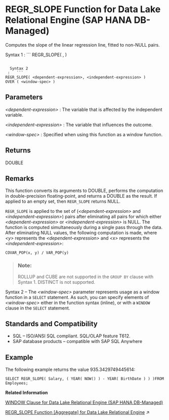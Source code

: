 <!-- loio2b3cc76a26a04898952576a65be0272f -->

# REGR\_SLOPE Function for Data Lake Relational Engine \(SAP HANA DB-Managed\)

Computes the slope of the linear regression line, fitted to non-NULL pairs.



 Syntax 1
 :   ```
REGR_SLOPE( <dependent-expression>, <independent-expression> )
```

  Syntax 2
 :   ```
REGR_SLOPE( <dependent-expression>, <independent-expression> )
OVER ( <window-spec> )
```

 

<a name="loio2b3cc76a26a04898952576a65be0272f__section_p15_xg5_vrb"/>

## Parameters

 *<dependent-expression\>*
 :   The variable that is affected by the independent variable.

  *<independent-expression\>*
 :   The variable that influences the outcome.

  *<window-spec\>*
 :   Specified when using this function as a window function.

 

<a name="loio2b3cc76a26a04898952576a65be0272f__section_vdk_yg5_vrb"/>

## Returns

DOUBLE



<a name="loio2b3cc76a26a04898952576a65be0272f__section_mrc_zg5_vrb"/>

## Remarks

This function converts its arguments to DOUBLE, performs the computation in double-precision floating-point, and returns a DOUBLE as the result. If applied to an empty set, then `REGR_SLOPE` returns NULL.

`REGR_SLOPE` is applied to the set of \(*<dependent-expression\>* and *<independent-expression\>*\) pairs after eliminating all pairs for which either *<dependent-expression\>* or *<independent-expression\>* is NULL. The function is computed simultaneously during a single pass through the data. After eliminating NULL values, the following computation is made, where *<y\>* represents the *<dependent-expression\>* and *<x\>* represents the *<independent-expression\>*:

```
COVAR_POP(x, y) / VAR_POP(y)
```

> ### Note:  
> ROLLUP and CUBE are not supported in the `GROUP BY` clause with Syntax 1. DISTINCT is not supported.

Syntax 2 – The *<window-spec\>* parameter represents usage as a window function in a `SELECT` statement. As such, you can specify elements of *<window-spec\>* either in the function syntax \(inline\), or with a `WINDOW` clause in the `SELECT` statement.



<a name="loio2b3cc76a26a04898952576a65be0272f__section_vkr_zg5_vrb"/>

## Standards and Compatibility

-   SQL – ISO/ANSI SQL compliant. SQL/OLAP feature T612.
-   SAP database products – compatible with SAP SQL Anywhere



<a name="loio2b3cc76a26a04898952576a65be0272f__section_vxd_1h5_vrb"/>

## Example

The following example returns the value 935.3429749445614:

```
SELECT REGR_SLOPE( Salary, ( YEAR( NOW() ) - YEAR( BirthDate ) ) )FROM Employees;
```

**Related Information**  


[WINDOW Clause for Data Lake Relational Engine \(SAP HANA DB-Managed\)](../030-sql-statements/window-clause-for-data-lake-relational-engine-sap-hana-db-managed-c83b61b.md "Defines all or part of a window for use with window functions such as AVG and RANK in a SELECT statement.")

[REGR_SLOPE Function [Aggregate] for Data Lake Relational Engine](https://help.sap.com/viewer/19b3964099384f178ad08f2d348232a9/2023_1_QRC/en-US/a57647a684f21015af3cb26e82eae9cd.html "Computes the slope of the linear regression line, fitted to non-NULL pairs.") :arrow_upper_right:


